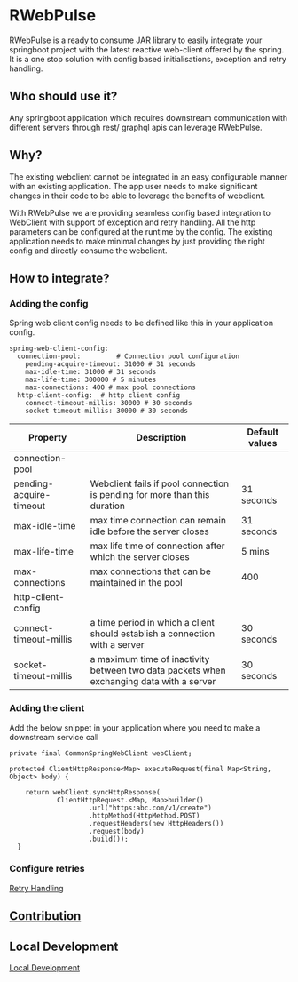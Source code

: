 # RWebPulse

RWebPulse is a ready to consume JAR library to easily integrate your springboot project with the latest reactive web-client offered by the spring. It is a one stop solution with config based initialisations, exception and retry handling.


## Who should use it?
Any springboot application which requires downstream communication with different servers through rest/ graphql apis can leverage RWebPulse.


## Why?
The existing webclient cannot be integrated in an easy configurable manner with an existing application. The app user needs to make significant changes in their code to be able to leverage the benefits of webclient. 

With RWebPulse we are providing seamless config based integration to WebClient with support of exception and retry handling. All the http parameters can be configured at the runtime by the config. The existing application needs to make minimal changes by just providing the right config and directly consume the webclient.


## How to integrate?


### Adding the config

Spring web client config needs to be defined like this in your application config.

```
spring-web-client-config:  
  connection-pool:         # Connection pool configuration
    pending-acquire-timeout: 31000 # 31 seconds
    max-idle-time: 31000 # 31 seconds
    max-life-time: 300000 # 5 minutes
    max-connections: 400 # max pool connections
  http-client-config:  # http client config
    connect-timeout-millis: 30000 # 30 seconds
    socket-timeout-millis: 30000 # 30 seconds
```



| Property | Description | Default values |
| ------ | ----------- | ------- |
| connection-pool |  |  |
| pending-acquire-timeout | Webclient fails if pool connection is pending for more than this duration | 31 seconds |
| max-idle-time | max time connection can remain idle before the server closes | 31 seconds |
| max-life-time | max life time of connection after which the server closes | 5 mins |
| max-connections | max connections that can be maintained in the pool | 400 |
| http-client-config |  |  |
| connect-timeout-millis | a time period in which a client should establish a connection with a server | 30 seconds |
| socket-timeout-millis | a maximum time of inactivity between two data packets when exchanging data with a server | 30 seconds |



### Adding the client

Add the below snippet in your application where you need to make a downstream service call

```
private final CommonSpringWebClient webClient;

protected ClientHttpResponse<Map> executeRequest(final Map<String, Object> body) {

    return webClient.syncHttpResponse(
            ClientHttpRequest.<Map, Map>builder()
                    .url("https:abc.com/v1/create")
                    .httpMethod(HttpMethod.POST)
                    .requestHeaders(new HttpHeaders())
                    .request(body)
                    .build());
  }
```


### Configure retries
[Retry Handling](./RetryHandling.md)


## [Contribution](./CONTRIBUTING.md)


## Local Development
[Local Development](./GETTING_STARTED.md)
